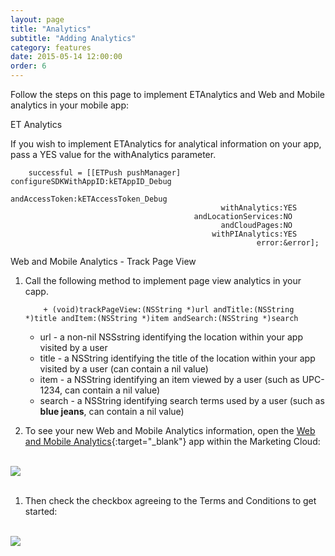 ```yaml
---
layout: page
title: "Analytics"
subtitle: "Adding Analytics"
category: features
date: 2015-05-14 12:00:00
order: 6
---
```

Follow the steps on this page to implement ETAnalytics and Web and Mobile analytics in your mobile app:

ET Analytics

If you wish to implement ETAnalytics for analytical information on your app, pass a YES value for the withAnalytics parameter.

~~~ 
    successful = [[ETPush pushManager] configureSDKWithAppID:kETAppID_Debug
                                              andAccessToken:kETAccessToken_Debug
                                               withAnalytics:YES
                                         andLocationServices:NO
                                               andCloudPages:NO
                                             withPIAnalytics:YES
                                                       error:&error];
~~~ 

Web and Mobile Analytics - Track Page View

1.	Call the following method to implement page view analytics in your capp.

	~~~
		+ (void)trackPageView:(NSString *)url andTitle:(NSString *)title andItem:(NSString *)item andSearch:(NSString *)search
	~~~

	* url - a non-nil NSSstring identifying the location within your app visited by a user
	* title - a NSString identifying the title of the location within your app visited by a user (can contain a nil value)
	* item - a NSString identifying an item viewed by a user (such as UPC-1234, can contain a nil value)
	* search - a NSString identifying search terms used by a user (such as **blue jeans**, can contain a nil value)

1. 	To see your new Web and Mobile Analytics information, open the [Web and Mobile Analytics](http://www.exacttarget.com/products/customer-data-platform/web-mobile-analytics){:target="_blank"} app within the Marketing Cloud: 
<br/>
 <img class="img-responsive" src="{{ site.baseurl }}/assets/wama_menu.png" /><br/>
<br/>

1. 	Then check the checkbox agreeing to the Terms and Conditions to get started:
<br/>
 <img class="img-responsive" src="{{ site.baseurl }}/assets/wama_t_and_c.png" /><br/>
<br/>
